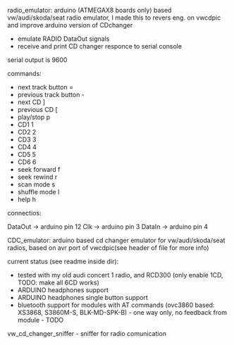 
radio_emulator: arduino (ATMEGAX8 boards only) based vw/audi/skoda/seat radio emulator, I made this to revers eng. on vwcdpic and improve arduino version of CDchanger

 - emulate RADIO DataOut signals 
 - receive and print CD changer responce to serial console

serial output is 9600

commands:
 
- next track button       =
- previous track button   -
- next CD                 ]
- previous CD             [
- play/stop               p
- CD1                     1
- CD2                     2
- CD3                     3
- CD4                     4
- CD5                     5
- CD6                     6
- seek forward            f
- seek rewind             r
- scan mode               s
- shuffle mode            l
- help                    h
 
connectios:

 DataOut -> arduino pin 12
 Clk     -> arduino pin 3
 DataIn  -> arduino pin 4 

CDC_emulator: arduino based cd changer emulator for vw/audi/skoda/seat radios, based on avr port of vwcdpic(see header of file for more info)

current status (see readme inside dir):
- tested with my old audi concert 1 radio, and RCD300 (only enable 1CD, TODO: make all 6CD works)
- ARDUINO headphones support
- ARDUINO headphones single button support
- bluetooth support for modules with AT commands (ovc3860 based: XS3868, S3860M-S, BLK-MD-SPK-B) - one way only, no feedback from module - TODO

vw_cd_changer_sniffer - sniffer for radio comunication
